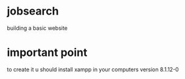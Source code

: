 # jobsearch
 building   a basic website


# important point 
  
  to create it u should install xampp in your computers version 8.1.12-0
